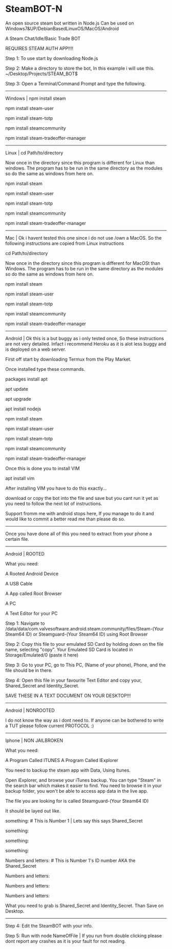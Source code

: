 # SteamBOT-N
An open  source steam bot written in Node.js
Can be used on Windows7&UP/DebianBasedLinuxOS/MacOS/Android

A Steam Chat/Idle/Basic Trade BOT

REQUIRES STEAM AUTH APP!!!!

Step 1: To use start by downloading Node.js

Step 2: Make a directory to store the bot, In this example i will use this.
~/Desktop/Projects/STEAM_BOT$ 

Step 3: Open a Terminal/Command Prompt and type the following.

_____________________________________________________________________________________________________________________________

Windows | npm install steam

npm install steam-user

npm install steam-totp

npm install steamcommunity

npm install steam-tradeoffer-manager

_____________________________________________________________________________________________________________________________

Linux | cd Path/to/directory

Now once in the directory since this program is different for Linux than windows.
The program has to be run in the same directory as the modules so do the same as windows from here on.

npm install steam

npm install steam-user

npm install steam-totp

npm install steamcommunity

npm install steam-tradeoffer-manager

_____________________________________________________________________________________________________________________________

Mac | Ok i havent tested this one since i do not use /own a MacOS.
So the following instructions are copied from Linux instructions

cd Path/to/directory

Now once in the directory since this program is different for MacOSt than Windows.
The program has to be run in the same directory as the modules so do the same as windows from here on.

npm install steam

npm install steam-user

npm install steam-totp

npm install steamcommunity

npm install steam-tradeoffer-manager

_____________________________________________________________________________________________________________________________

Android | Ok this is a but buggy as i only tested once, So these instructions are not very detailed.
Infact i recommend Heroku as it is alot less buggy and is deployed on a web server.

First off start by downloading Termux from the Play Market.

Once installed type these commands.

packages install apt

apt update

apt upgrade

apt install nodejs

npm install steam

npm install steam-user

npm install steam-totp

npm install steamcommunity

npm install steam-tradeoffer-manager

Once this is done you to install VIM

apt install vim

After installing VIM you have to do this exactly...

download or copy the bot into the file and save but you cant run it yet as you need to follow the next lot of instructions.

Support fromm me with android stops here, If you manage to do it and would like to commit a better read me than please do so.

_____________________________________________________________________________________________________________________________

Once you have done all of this you need to extract from your phone a certain file.

_____________________________________________________________________________________________________________________________

Android | ROOTED
 
What you need:
 
A Rooted Android Device

A USB Cable

A App called Root Browser

A PC

A Text Editor for your PC
 
Step 1: Navigate to /data/data/com.valvesoftware.android.steam.community/files/Steam-(Your Steam64 ID) or Steamguard-(Your Steam64 ID) using Root Browser
 
Step 2: Copy this file to your emulated SD Card by holding down on the file name, selecting "copy". Your Emulated SD Card is located in Storage/Emulated/0 (paste it here)
 
Step 3: Go to your PC, go to This PC, (Name of your phone), Phone, and the file should be in there.

Step 4: Open this file in your favourite Text Editor and copy your, Shared_Secret and Identity_Secret.

SAVE THESE IN A TEXT DOCUMENT ON YOUR DESKTOP!!!
_____________________________________________________________________________________________________________________________

Android | NONROOTED

I do not know the way as i dont need to.
If anyone can be bothered to write a TUT please follow current PROTOCOL :)
_____________________________________________________________________________________________________________________________

Iphone | NON JAILBROKEN

What you need:

A Program Called ITUNES
A Program Called IExplorer

You need to backup the steam app with Data, Using Itunes.

Open iExplorer, and browse your iTunes backup. You can type "Steam" in the search bar which makes it easier to find. You need to browse it in your backup folder, you won't be able to access app data in the live app.

The file you are looking for is called Steamguard-(Your Steam64 ID)

It should be layed out like.

something: # This is Number 1 | Lets say this says Shared_Secret

something:

something:

something:

Numbers and letters: # This is Number 1's ID number AKA the Shared_Secret

Numbers and letters:

Numbers and letters:

Numbers and letters:

What you need to grab is Shared_Secret and Identity_Secret.
Than Save on Desktop.
_____________________________________________________________________________________________________________________________

Step 4: Edit the SteamBOT with your info.

Step 5: Run with node NameOfFile | If you run from double clicking please dont report any crashes as it is your fault for not reading.
